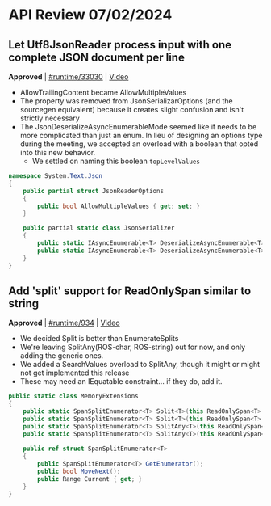 # API Review 07/02/2024

## Let Utf8JsonReader process input with one complete JSON document per line

**Approved** | [#runtime/33030](https://github.com/dotnet/runtime/issues/33030#issuecomment-2204030729) | [Video](https://www.youtube.com/watch?v=vBTqcKN8Eg0&t=0h0m0s)


* AllowTrailingContent became AllowMultipleValues
* The property was removed from JsonSerializarOptions (and the sourcegen equivalent) because it creates slight confusion and isn't strictly necessary
* The JsonDeserializeAsyncEnumerableMode seemed like it needs to be more complicated than just an enum.  In lieu of designing an options type during the meeting, we accepted an overload with a boolean that opted into this new behavior.
  * We settled on naming this boolean `topLevelValues`

```C#
namespace System.Text.Json
{
    public partial struct JsonReaderOptions
    {
        public bool AllowMultipleValues { get; set; }
    }

    public partial static class JsonSerializer
    {
        public static IAsyncEnumerable<T> DeserializeAsyncEnumerable<T>(Stream utf8Json, bool topLevelValues, JsonSerializerOptions options = null, CancellationToken cancellationToken = default);
        public static IAsyncEnumerable<T> DeserializeAsyncEnumerable<T>(Stream utf8Json, JsonTypeInfo<T> jsonTypeInfo, bool topLevelValues, CancellationToken cancellationToken = default);
    }
}
```
## Add 'split' support for ReadOnlySpan<char> similar to string

**Approved** | [#runtime/934](https://github.com/dotnet/runtime/issues/934#issuecomment-2204117523) | [Video](https://www.youtube.com/watch?v=vBTqcKN8Eg0&t=1h28m5s)


* We decided Split is better than EnumerateSplits
* We're leaving SplitAny(ROS-char, ROS-string) out for now, and only adding the generic ones.
* We added a SearchValues overload to SplitAny, though it might or might not get implemented this release
* These may need an IEquatable constraint... if they do, add it.

```C#
public static class MemoryExtensions
{
    public static SpanSplitEnumerator<T> Split<T>(this ReadOnlySpan<T> source, T separator);
    public static SpanSplitEnumerator<T> Split<T>(this ReadOnlySpan<T> source, ReadOnlySpan<T> separator);
    public static SpanSplitEnumerator<T> SplitAny<T>(this ReadOnlySpan<T> source, params ReadOnlySpan<T> separators);
    public static SpanSplitEnumerator<T> SplitAny<T>(this ReadOnlySpan<T> source, SearchValues<T> separators);
    
    public ref struct SpanSplitEnumerator<T>
    {
        public SpanSplitEnumerator<T> GetEnumerator();
        public bool MoveNext();
        public Range Current { get; }
    }
}
```
